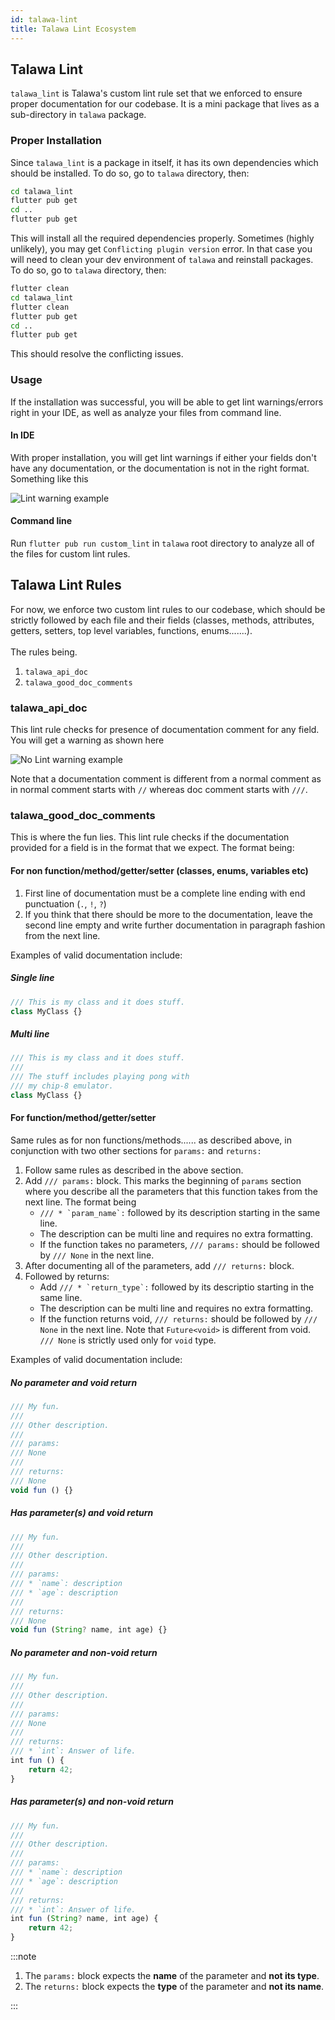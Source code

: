 ```yaml
---
id: talawa-lint
title: Talawa Lint Ecosystem
---
```


## Talawa Lint

`talawa_lint` is Talawa's custom lint rule set that we enforced to ensure
proper documentation for our codebase. It is a mini package that lives as a
sub-directory in `talawa` package.

### Proper Installation

Since `talawa_lint` is a package in itself, it has its own dependencies which
should be installed. To do so, go to `talawa` directory, then:

```bash
cd talawa_lint
flutter pub get
cd ..
flutter pub get
```

This will install all the required dependencies properly.
Sometimes (highly unlikely), you may get `Conflicting plugin version` error. In that
case you will need to clean your dev environment of `talawa` and reinstall packages.
To do so, go to `talawa` directory, then:

```bash
flutter clean
cd talawa_lint
flutter clean
flutter pub get
cd ..
flutter pub get
```

This should resolve the conflicting issues.

### Usage

If the installation was successful, you will be able to get lint warnings/errors right
in your IDE, as well as analyze your files from command line.

#### In IDE

With proper installation, you will get lint warnings if either your fields don't have any
documentation, or the documentation is not in the right format. Something like this

![Lint warning example](/img/talawa_lint/lint_warning_ex.png)

#### Command line

Run `flutter pub run custom_lint` in `talawa` root directory to analyze all of the files
for custom lint rules.

## Talawa Lint Rules

For now, we enforce two custom lint rules to our codebase, which should be strictly followed
by each file and their fields (classes, methods, attributes, getters, setters, top level variables,
functions, enums.......).<br></br>
The rules being.

1. `talawa_api_doc`
2. `talawa_good_doc_comments`

### talawa_api_doc

This lint rule checks for presence of documentation comment for any field. You will get a warning
as shown here

![No Lint warning example](/img/talawa_lint/no_lint_ex.png)

Note that a documentation comment is different from a normal comment as in normal comment starts
with `//` whereas doc comment starts with `///`.

### talawa_good_doc_comments

This is where the fun lies. This lint rule checks if the documentation provided for a field is in
the format that we expect. The format being:

#### For non function/method/getter/setter (classes, enums, variables etc)

1. First line of documentation must be a complete line ending with end punctuation (`.`, `!`, `?`)
2. If you think that there should be more to the documentation, leave the second line empty and write
   further documentation in paragraph fashion from the next line.

Examples of valid documentation include:

##### Single line

```js
/// This is my class and it does stuff.
class MyClass {}
```

##### Multi line

```js
/// This is my class and it does stuff.
///
/// The stuff includes playing pong with
/// my chip-8 emulator.
class MyClass {}
```

#### For function/method/getter/setter

Same rules as for non functions/methods...... as described above, in conjunction with two other 
sections for `params:` and `returns:`

1. Follow same rules as described in the above section.
2. Add `/// params:` block. This marks the beginning of `params` section where you describe all the parameters
    that this function takes from the next line. The format being
    - ``/// * `param_name`:`` followed by its description starting in the same line.
    - The description can be multi line and requires no extra formatting.
    - If the function takes no parameters, `/// params:` should be followed by `/// None` in the next line.
3. After documenting all of the parameters, add `/// returns:` block. 
4. Followed by returns: 
    - Add ``/// * `return_type`:`` followed by its descriptio starting in the same line.
    - The description can be multi line and requires no extra formatting.
    - If the function returns void, `/// returns:` should be followed by `/// None` in the next line.
        Note that `Future<void>` is different from void. `/// None` is strictly used only for `void` type.

Examples of valid documentation include:

##### No parameter and void return

```js
/// My fun.
/// 
/// Other description.
///
/// params:
/// None
///
/// returns:
/// None
void fun () {}
```

##### Has parameter(s) and void return

```js
/// My fun.
/// 
/// Other description.
///
/// params:
/// * `name`: description
/// * `age`: description
///
/// returns:
/// None
void fun (String? name, int age) {}
```

##### No parameter and non-void return

```js
/// My fun.
/// 
/// Other description.
///
/// params:
/// None
///
/// returns:
/// * `int`: Answer of life.
int fun () {
    return 42;
}
```

##### Has parameter(s) and non-void return

```js
/// My fun.
/// 
/// Other description.
///
/// params:
/// * `name`: description
/// * `age`: description
///
/// returns:
/// * `int`: Answer of life.
int fun (String? name, int age) {
    return 42;
}
```

:::note

1. The `params:` block expects the **name** of the parameter and **not its type**.
2. The `returns:` block expects the **type** of the parameter and **not its name**.

:::